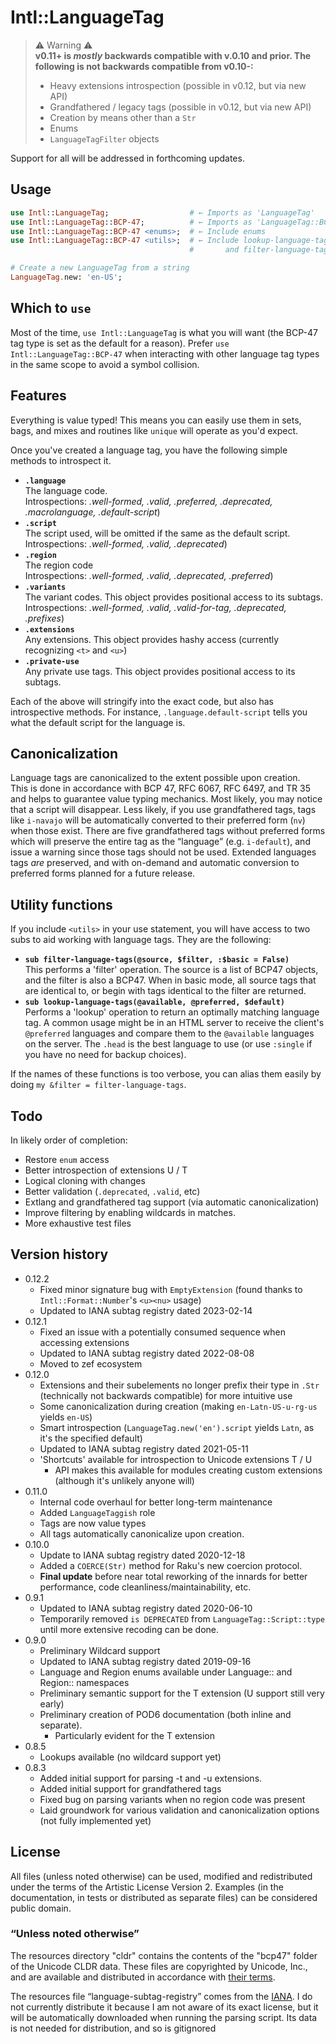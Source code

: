# Intl::LanguageTag

> ⚠︎ Warning ⚠︎  
> **v0.11+ is *mostly* backwards compatible with v.0.10 and prior.  The following is not backwards compatible from v0.10-:**
>  * Heavy extensions introspection (possible in v0.12, but via new API)
>  * Grandfathered / legacy tags (possible in v0.12, but via new API)
>  * Creation by means other than a `Str`
>  * Enums
>  * `LanguageTagFilter` objects
  
Support for all will be addressed in forthcoming updates.

## Usage

```raku
use Intl::LanguageTag;                  # ← Imports as 'LanguageTag'
use Intl::LanguageTag::BCP-47;          # ← Imports as 'LanguageTag::BCP-47'
use Intl::LanguageTag::BCP-47 <enums>;  # ← Include enums
use Intl::LanguageTag::BCP-47 <utils>;  # ← Include lookup-language-tags
                                        #       and filter-language-tags subs

# Create a new LanguageTag from a string
LanguageTag.new: 'en-US';
```

## Which to `use`
Most of the time, `use Intl::LanguageTag` is what you will want (the BCP-47 tag type is set as the default for a reason).
Prefer `use Intl::LanguageTag::BCP-47` when interacting with other language tag types in the same scope to avoid a symbol collision.

## Features

Everything is value typed!  This means you can easily use them in sets, bags, and mixes and routines like `unique` will operate as you'd expect.

Once you've created a language tag, you have the following simple methods to introspect it.

  * **`.language`**  
  The language code.  
  Introspections: *.well-formed, .valid, .preferred, .deprecated, .macrolanguage, .default-script*)
  * **`.script`**  
  The script used, will be omitted if the same as the default script.  
  Introspections: *.well-formed, .valid, .deprecated*)
  * **`.region`**  
  The region code  
  Introspections: *.well-formed, .valid, .deprecated, .preferred*)
  * **`.variants`**  
  The variant codes. This object provides positional access to its subtags.  
  Introspections: *.well-formed, .valid, .valid-for-tag, .deprecated, .prefixes*)
  * **`.extensions`**  
  Any extensions.  This object provides hashy access (currently recognizing `<t>` and `<u>`)
  * **`.private-use`**  
  Any private use tags. This object provides positional access to its subtags.
  
Each of the above will stringify into the exact code, but also has introspective methods. 
For instance, `.language.default-script` tells you what the default script for the language is.

## Canonicalization

Language tags are canonicalized to the extent possible upon creation.  
This is done in accordance with BCP 47, RFC 6067, RFC 6497, and TR 35 and helps to guarantee value typing mechanics.
Most likely, you may notice that a script will disappear.
Less likely, if you use grandfathered tags, tags like `i-navajo` will be automatically converted to their preferred form (`nv`) when those exist.
There are five grandfathered tags without preferred forms which will preserve the entire tag as the “language” (e.g. `i-default`), and issue a warning since those tags should not be used.
Extended languages tags *are* preserved, and with on-demand and automatic conversion to preferred forms planned for a future release.

## Utility functions

If you include `<utils>` in your use statement, you will have access to two subs to aid working with language tags.
They are the following:

 * **`sub filter-language-tags(@source, $filter, :$basic = False)`**  
 This performs a 'filter' operation.  The source is a list of BCP47 objects, and the filter is also a BCP47. 
 When in basic mode, all source tags that are identical to, or begin with tags identical to the filter are returned.
 * **`sub lookup-language-tags(@available, @preferred, $default)`**  
 Performs a 'lookup' operation to return an optimally matching language tag. 
 A common usage might be in an HTML server to receive the client's `@preferred` languages and compare them
 to the `@available` languages on the server.  The `.head` is the best language to use (or use `:single` if you have no need for backup choices).
 
If the names of these functions is too verbose, you can alias them easily by doing `my &filter = filter-language-tags`.

## Todo

In likely order of completion:

  * Restore `enum` access
  * Better introspection of extensions U / T
  * Logical cloning with changes
  * Better validation (`.deprecated`, `.valid`, etc)
  * Extlang and grandfathered tag support (via automatic canonicalization)
  * Improve filtering by enabling wildcards in matches.
  * More exhaustive test files

## Version history
- 0.12.2 
  - Fixed minor signature bug with `EmptyExtension` (found thanks to `Intl::Format::Number`'s `<u><nu>` usage)
  - Updated to IANA subtag registry dated 2023-02-14 
- 0.12.1
  - Fixed an issue with a potentially consumed sequence when accessing extensions
  - Updated to IANA subtag registry dated 2022-08-08
  - Moved to zef ecosystem
- 0.12.0
  - Extensions and their subelements no longer prefix their type in `.Str` (technically not backwards compatible) for more intuitive use
  - Some canonicalization during creation (making `en-Latn-US-u-rg-us` yields `en-US`)
  - Smart introspection (`LanguageTag.new('en').script` yields `Latn`, as it's the specified default)
  - Updated to IANA subtag registry dated 2021-05-11
  - 'Shortcuts' available for introspection to Unicode extensions T / U
    - API makes this available for modules creating custom extensions (although it's unlikely anyone will)
- 0.11.0
  - Internal code overhaul for better long-term maintenance
  - Added `LanguageTaggish` role
  - Tags are now value types 
  - All tags automatically canonicalize upon creation.
- 0.10.0
  - Update to IANA subtag registry dated 2020-12-18
  - Added a `COERCE(Str)` method for Raku's new coercion protocol.
  - **Final update** before near total reworking of the innards for better performance, code cleanliness/maintainability, etc.
- 0.9.1
  - Updated to IANA subtag registry dated 2020-06-10
  - Temporarily removed `is DEPRECATED` from `LanguageTag::Script::type` until more extensive recoding can be done.
- 0.9.0
  - Preliminary Wildcard support
  - Updated to IANA subtag registry dated 2019-09-16
  - Language and Region enums available under Language:: and Region:: namespaces
  - Preliminary semantic support for the T extension (U support still very early)
  - Preliminary creation of POD6 documentation (both inline and separate).
    - Particularly evident for the T extension
- 0.8.5
  - Lookups available (no wildcard support yet)
- 0.8.3
   - Added initial support for parsing -t and -u extensions.
   - Added initial support for grandfathered tags
   - Fixed bug on parsing variants when no region code was present
   - Laid groundwork for various validation and canonicalization options (not fully implemented yet)

## License

All files (unless noted otherwise) can be used, modified and redistributed
under the terms of the Artistic License Version 2. Examples (in the
documentation, in tests or distributed as separate files) can be considered
public domain.

### “Unless noted otherwise”

The resources directory "cldr" contains the contents of the "bcp47" folder
of the Unicode CLDR data.  These files are copyrighted by Unicode, Inc., and
are available and distributed in accordance with
[their terms](http://www.unicode.org/copyright.html).

The resources file “language-subtag-registry” comes from the
[IANA](https://www.iana.org/assignments/language-subtag-registry).  I do not
currently distribute it because I am not aware of its exact license, but it 
will be automatically downloaded when running the parsing script.  Its data
is not needed for distribution, and so is gitignored
